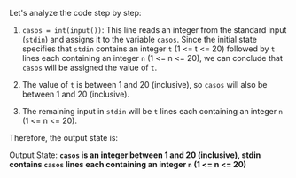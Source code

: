 Let's analyze the code step by step:

1. `casos = int(input())`: This line reads an integer from the standard input (`stdin`) and assigns it to the variable `casos`. Since the initial state specifies that `stdin` contains an integer `t` (1 <= t <= 20) followed by `t` lines each containing an integer `n` (1 <= n <= 20), we can conclude that `casos` will be assigned the value of `t`.

2. The value of `t` is between 1 and 20 (inclusive), so `casos` will also be between 1 and 20 (inclusive).

3. The remaining input in `stdin` will be `t` lines each containing an integer `n` (1 <= n <= 20).

Therefore, the output state is:

Output State: **`casos` is an integer between 1 and 20 (inclusive), stdin contains `casos` lines each containing an integer `n` (1 <= n <= 20)**